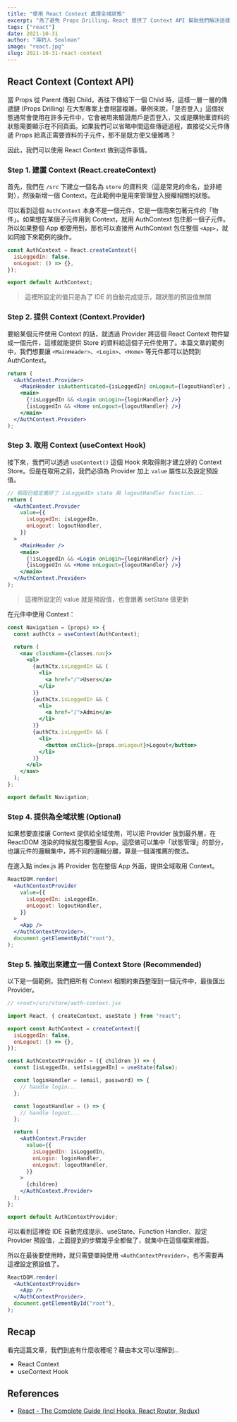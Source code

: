 ```yaml
---
title: "使用 React Context 處理全域狀態"
excerpt: "為了避免 Props Drilling，React 提供了 Context API 幫助我們解決這樣的問題，本文會介紹 Context API 的基本用法，包含 createContext、Provider、Consumer、useContext 等概念。"
tags: ["react"]
date: 2021-10-31
author: "海豹人 Sealman"
image: "react.jpg"
slug: 2021-10-31-react-context
---
```


## React Context (Context API)

當 Props 從 Parent 傳到 Child，再往下傳給下一個 Child 時，這樣一層一層的傳遞鏈 (Props Drilling) 在大型專案上會相當複雜。舉例來說，「是否登入」這個狀態通常會使用在許多元件中，它會被用來驗證用戶是否登入，又或是購物車資料的狀態需要顯示在不同頁面。如果我們可以省略中間這些傳遞過程，直接從父元件傳遞 Props 給真正需要資料的子元件，那不是既方便又優雅嗎？

因此，我們可以使用 React Context 做到這件事情。

### Step 1. 建置 Context (React.createContext)

首先，我們在 `/src` 下建立一個名為 `store` 的資料夾（這是常見的命名，並非絕對），然後新增一個 Context，在此範例中是用來管理登入授權相關的狀態。

可以看到這個 `AuthContext` 本身不是一個元件，它是一個用來包著元件的「物件」。如果想在某個子元件用到 Context，就用 AuthContext 包住那一個子元件。所以如果整個 App 都要用到，那也可以直接用 AuthContext 包住整個 `<App>`，就如同接下來範例的操作。

```jsx
const AuthContext = React.createContext({
  isLoggedIn: false,
  onLogout: () => {},
});

export default AuthContext;
```

> 這裡所設定的值只是為了 IDE 的自動完成提示，跟狀態的預設值無關

### Step 2. 提供 Context (Context.Provider)

要給某個元件使用 Context 的話，就透過 Provider 將這個 React Context 物件變成一個元件，這樣就能提供 Store 的資料給這個子元件使用了。本篇文章的範例中，我們想要讓 `<MainHeader>`、`<Login>`、`<Home>` 等元件都可以訪問到 AuthContext。

```jsx
return (
  <AuthContext.Provider>
    <MainHeader isAuthenticated={isLoggedIn} onLogout={logoutHandler} />
    <main>
      {!isLoggedIn && <Login onLogin={loginHandler} />}
      {isLoggedIn && <Home onLogout={logoutHandler} />}
    </main>
  </AuthContext.Provider>
);
```

### Step 3. 取用 Context (useContext Hook)

接下來，我們可以透過 `useContext()` 這個 Hook 來取得剛才建立好的 Context Store。但是在取用之前，我們必須為 Provider 加上 `value` 屬性以及設定預設值。

```jsx
// 假設已經定義好了 isLoggedIn state 與 logoutHandler function...
return (
  <AuthContext.Provider
    value={{
      isLoggedIn: isLoggedIn,
      onLogout: logoutHandler,
    }}
  >
    <MainHeader />
    <main>
      {!isLoggedIn && <Login onLogin={loginHandler} />}
      {isLoggedIn && <Home onLogout={logoutHandler} />}
    </main>
  </AuthContext.Provider>
);
```

> 這裡所設定的 value 就是預設值，也會跟著 setState 做更新

在元件中使用 Context：

```jsx
const Navigation = (props) => {
  const authCtx = useContext(AuthContext);

  return (
    <nav className={classes.nav}>
      <ul>
        {authCtx.isLoggedIn && (
          <li>
            <a href="/">Users</a>
          </li>
        )}
        {authCtx.isLoggedIn && (
          <li>
            <a href="/">Admin</a>
          </li>
        )}
        {authCtx.isLoggedIn && (
          <li>
            <button onClick={props.onLogout}>Logout</button>
          </li>
        )}
      </ul>
    </nav>
  );
};

export default Navigation;
```

### Step 4. 提供為全域狀態 (Optional)

如果想要直接讓 Context 提供給全域使用，可以把 Provider 放到最外層，在 ReactDOM 渲染的時候就包覆整個 App。這麼做可以集中「狀態管理」的部分，也讓元件的邏輯集中，將不同的邏輯分離，算是一個滿推薦的做法。

在進入點 index.js 將 Provider 包在整個 App 外面，提供全域取用 Context。

```jsx
ReactDOM.render(
  <AuthContextProvider
    value={{
      isLoggedIn: isLoggedIn,
      onLogout: logoutHandler,
    }}
  >
    <App />
  </AuthContextProvider>,
  document.getElementById("root"),
);
```

### Step 5. 抽取出來建立一個 Context Store (Recommended)

以下是一個範例，我們把所有 Context 相關的東西整理到一個元件中，最後匯出 Provider。

```jsx
// <root>/src/store/auth-context.jsx

import React, { createContext, useState } from "react";

export const AuthContext = createContext({
  isLoggedIn: false,
  onLogout: () => {},
});

const AuthContextProvider = ({ children }) => {
  const [isLoggedIn, setIsLoggedIn] = useState(false);

  const loginHandler = (email, password) => {
    // handle login...
  };

  const logoutHandler = () => {
    // handle logout...
  };

  return (
    <AuthContext.Provider
      value={{
        isLoggedIn: isLoggedIn,
        onLogin: loginHandler,
        onLogout: logoutHandler,
      }}
    >
      {children}
    </AuthContext.Provider>
  );
};

export default AuthContextProvider;
```

可以看到這裡從 IDE 自動完成提示、useState、Function Handler、設定 Provider 預設值，上面提到的步驟幾乎全都做了，就集中在這個檔案裡面。

所以在最後要使用時，就只需要單純使用 `<AuthContextProvider>`，也不需要再這裡設定預設值了。

```jsx
ReactDOM.render(
  <AuthContextProvider>
    <App />
  </AuthContextProvider>,
  document.getElementById("root"),
);
```

## Recap

看完這篇文章，我們到底有什麼收穫呢？藉由本文可以理解到…

- React Context
- useContext Hook

## References

- [React - The Complete Guide (incl Hooks, React Router, Redux)](https://www.udemy.com/course/react-the-complete-guide-incl-redux/)
